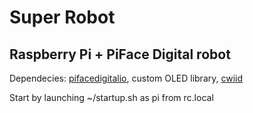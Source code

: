 # Super Robot

## Raspberry Pi + PiFace Digital robot

Dependecies: [pifacedigitalio](https://pypi.org/project/pifacedigitalio/), custom OLED library, [cwiid](https://pypi.org/project/cwiid/)

Start by launching ~/startup.sh as pi from rc.local
